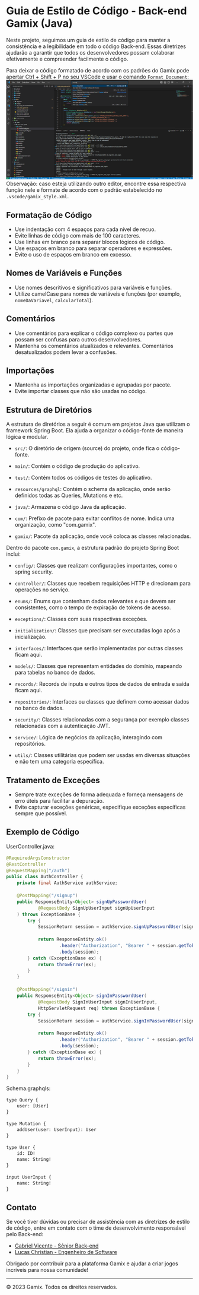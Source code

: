 # Guia de Estilo de Código - Back-end Gamix (Java)

Neste projeto, seguimos um guia de estilo de código para manter a consistência e a legibilidade em todo o código Back-end. Essas diretrizes ajudarão a garantir que todos os desenvolvedores possam colaborar efetivamente e compreender facilmente o código.

Para deixar o código formatado de acordo com os padrões do Gamix pode apertar Ctrl + Shift + P no seu VSCode e usar o comando `Format Document`:
![how_to_format](images/format_document.png)
Observação: caso esteja utilizando outro editor, encontre essa respectiva função nele e formate de acordo com o padrão estabelecido no `.vscode/gamix_style.xml`.

## Formatação de Código

- Use indentação com 4 espaços para cada nível de recuo.
- Evite linhas de código com mais de 100 caracteres.
- Use linhas em branco para separar blocos lógicos de código.
- Use espaços em branco para separar operadores e expressões.
- Evite o uso de espaços em branco em excesso.

## Nomes de Variáveis e Funções

- Use nomes descritivos e significativos para variáveis e funções.
- Utilize camelCase para nomes de variáveis e funções (por exemplo, `nomeDaVariavel`, `calcularTotal`).

## Comentários

- Use comentários para explicar o código complexo ou partes que possam ser confusas para outros desenvolvedores.
- Mantenha os comentários atualizados e relevantes. Comentários desatualizados podem levar a confusões.

## Importações

- Mantenha as importações organizadas e agrupadas por pacote.
- Evite importar classes que não são usadas no código.

## Estrutura de Diretórios

A estrutura de diretórios a seguir é comum em projetos Java que utilizam o framework Spring Boot. Ela ajuda a organizar o código-fonte de maneira lógica e modular.

- `src/`: O diretório de origem (source) do projeto, onde fica o código-fonte.

- `main/`: Contém o código de produção do aplicativo.

- `test/`: Contém todos os códigos de testes do aplicativo.

- `resources/graphql`: Contém o schema da aplicação, onde serão definidos todas as Queries, Mutations e etc.

- `java/`: Armazena o código Java da aplicação.

- `com/`: Prefixo de pacote para evitar conflitos de nome. Indica uma organização, como "com.gamix".

- `gamix/`: Pacote da aplicação, onde você coloca as classes relacionadas.

Dentro do pacote `com.gamix`, a estrutura padrão do projeto Spring Boot inclui:
- `config/`: Classes que realizam configurações importantes, como o spring security.

- `controller/`: Classes que recebem requisições HTTP e direcionam para operações no serviço.

- `enums/`: Enums que contenham dados relevantes e que devem ser consistentes, como o tempo de expiração de tokens de acesso.

- `exceptions/`: Classes com suas respectivas exceções.

- `initialization/`: Classes que precisam ser executadas logo após a inicialização.

- `interfaces/`: Interfaces que serão implementadas por outras classes ficam aqui.

- `models/`: Classes que representam entidades do domínio, mapeando para tabelas no banco de dados.

- `records/`: Records de inputs e outros tipos de dados de entrada e saída ficam aqui.

- `repositories/`: Interfaces ou classes que definem como acessar dados no banco de dados.

- `security/`: Classes relacionadas com a segurança por exemplo classes relacionadas com a autenticação JWT.

- `service/`: Lógica de negócios da aplicação, interagindo com repositórios.

- `utils/`: Classes utilitárias que podem ser usadas em diversas situações e não tem uma categoria específica.

## Tratamento de Exceções

- Sempre trate exceções de forma adequada e forneça mensagens de erro úteis para facilitar a depuração.
- Evite capturar exceções genéricas, especifique exceções específicas sempre que possível.

## Exemplo de Código

UserController.java:
```java
@RequiredArgsConstructor
@RestController
@RequestMapping("/auth")
public class AuthController {
    private final AuthService authService;

    @PostMapping("/signup")
    public ResponseEntity<Object> signUpPasswordUser(
            @RequestBody SignUpUserInput signUpUserInput
    ) throws ExceptionBase {
        try {
            SessionReturn session = authService.signUpPasswordUser(signUpUserInput);

            return ResponseEntity.ok()
                    .header("Authorization", "Bearer " + session.getToken())
                    .body(session);
        } catch (ExceptionBase ex) {
            return throwError(ex);
        }
    }

    @PostMapping("/signin")
    public ResponseEntity<Object> signInPasswordUser(
            @RequestBody SignInUserInput signInUserInput,
            HttpServletRequest req) throws ExceptionBase {
        try {
            SessionReturn session = authService.signInPasswordUser(signInUserInput);

            return ResponseEntity.ok()
                    .header("Authorization", "Bearer " + session.getToken())
                    .body(session);
        } catch (ExceptionBase ex) {
            return throwError(ex);
        }
    }
}
```
Schema.graphqls:
```graphqls
type Query {
    user: [User]
}

type Mutation {
    addUser(user: UserInput): User
}

type User {
    id: ID!
    name: String!
}

input UserInput {
    name: String!
}
```

## Contato

Se você tiver dúvidas ou precisar de assistência com as diretrizes de estilo de código, entre em contato com o time de desenvolvimento responsável pelo Back-end:

- [Gabriel Vicente - Sênior Back-end](https://github.com/gabrielOliv1)
- [Lucas Christian - Engenheiro de Software](https://github.com/Lucas-Christian)

Obrigado por contribuir para a plataforma Gamix e ajudar a criar jogos incríveis para nossa comunidade!

---

© 2023 Gamix. Todos os direitos reservados.
